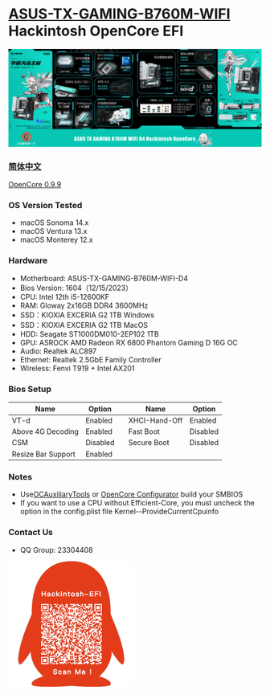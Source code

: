 # [ASUS-TX-GAMING-B760M-WIFI](https://github.com/hackintosh-club/ASUS-TX-GAMING-B760M-WIFI-OpenCore) Hackintosh OpenCore EFI

![image](ScreenShot/Motherboard.jpg)

### [简体中文](https://github.com/hackintosh-club/ASUS-TX-GAMING-B760M-WIFI-OpenCore)

[OpenCore 0.9.9](https://github.com/acidanthera/OpenCorePkg)

### OS Version Tested

- macOS Sonoma   14.x
- macOS Ventura    13.x
- macOS Monterey 12.x

### Hardware

- Motherboard: ASUS-TX-GAMING-B760M-WIFI-D4
- Bios Version: 1604（12/15/2023）
- CPU: Intel 12th i5-12600KF
- RAM: Gloway 2x16GB DDR4 3600MHz
- SSD：KIOXIA EXCERIA G2 1TB Windows
- SSD：KIOXIA EXCERIA G2 1TB MacOS
- HDD:  Seagate ST1000DM010-2EP102  1TB
- GPU: ASROCK AMD Radeon RX 6800 Phantom Gaming D 16G OC
- Audio: Realtek ALC897
- Ethernet: Realtek 2.5GbE Family Controller
- Wireless: Fenvi T919 + Intel AX201

### Bios Setup

| Name               | Option   |      | Name          | Option   |
| ------------------ | -------- | ---- | ------------- | -------- |
| VT-d               | Enabled  |      | XHCI-Hand-Off | Enabled  |
| Above 4G Decoding  | Enabled  |      | Fast Boot     | Disabled |
| CSM                | Disabled |      | Secure Boot   | Disabled |
| Resize Bar Support | Enabled  |      |               |          |

### Notes

- Use[OCAuxiliaryTools](https://github.com/ic005k/OCAuxiliaryTools/releases) or [OpenCore Configurator](https://mackie100projects.altervista.org/opencore-configurator/) build your SMBIOS
- If you want to use a CPU without Efficient-Core, you must uncheck the option in the config.plist file Kernel--ProvideCurrentCpuinfo

### Contact Us

- QQ Group: 23304408

![image](ScreenShot/QRCode.png)
